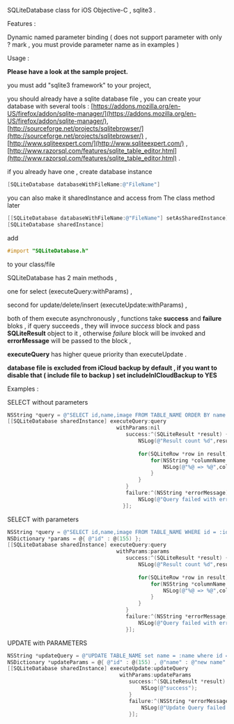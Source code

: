 SQLiteDatabase class for iOS Objective-C , sqlite3 .

Features :
  
  Dynamic named parameter binding ( does not support parameter with only ? mark , you must provide parameter name as in examples )



Usage :

**Please have a look at the sample project.**


you must add "sqlite3 framework" to your project, 

you should already have a sqlite database file , you can create your database with several tools : [https://addons.mozilla.org/en-US/firefox/addon/sqlite-manager/](https://addons.mozilla.org/en-US/firefox/addon/sqlite-manager/), [http://sourceforge.net/projects/sqlitebrowser/](http://sourceforge.net/projects/sqlitebrowser/) , [http://www.sqliteexpert.com/](http://www.sqliteexpert.com/) , [http://www.razorsql.com/features/sqlite_table_editor.html](http://www.razorsql.com/features/sqlite_table_editor.html) .

if you already have one , create database instance
```objective-c
[SQLiteDatabase databaseWithFileName:@"FileName"]
```
you can also make it sharedInstance and access from The class method later
```objective-c
[[SQLiteDatabase databaseWithFileName:@"FileName"] setAsSharedInstance];
[SQLiteDatabase sharedInstance]
```

add 
```objective-c
#import "SQLiteDatabase.h"
``` 
to your class/file

SQLiteDatabase has 2 main methods ,

one for select (executeQuery:withParams) ,

second for update/delete/insert (executeUpdate:withParams) ,

both of them execute asynchronously , functions take **success** and **failure** bloks , if query succeeds , they will invoce *success* block and pass **SQLiteResult** object to it , otherwise *failure* block will be invoked and **errorMessage** will be passed to the block ,

**executeQuery** has higher queue priority than executeUpdate .

**database file is excluded from iCloud backup by default , if you want to disable that ( include file to backup ) set includeInICloudBackup to YES**

Examples :

SELECT without parameters
```objective-c
NSString *query = @"SELECT id,name,image FROM TABLE_NAME ORDER BY name ASC";
[[SQLiteDatabase sharedInstance] executeQuery:query
                                   withParams:nil
                                      success:^(SQLiteResult *result) {
                                          NSLog(@"Result count %d",result.count);
                                          
                                          for(SQLiteRow *row in result) {
                                              for(NSString *columnName in row.columnNames) {
                                                  NSLog(@"%@ => %@",columnName,[row objectForColumnName:columnName]);
                                              }
                                          }
                                      }
                                      failure:^(NSString *errorMessage) {
                                          NSLog(@"Query failed with error - %@",errorMessage);
                                     }];
``` 


SELECT with parameters
```objective-c
NSString *query = @"SELECT id,name,image FROM TABLE_NAME WHERE id = :id";
NSDictionary *params = @{ @"id" : @(155) };
[[SQLiteDatabase sharedInstance] executeQuery:query
                                   withParams:params
                                      success:^(SQLiteResult *result) {
                                          NSLog(@"Result count %d",result.count);
                                          
                                          for(SQLiteRow *row in result) {
                                              for(NSString *columnName in row.columnNames) {
                                                  NSLog(@"%@ => %@",columnName,[row objectForColumnName:columnName]);
                                              }
                                          }
                                      }
                                      failure:^(NSString *errorMessage) {
                                          NSLog(@"Query failed with error - %@",errorMessage);
                                      }];
```         
        
        
UPDATE with PARAMETERS
```objective-c
NSString *updateQuery = @"UPDATE TABLE_NAME set name = :name where id = :id";
NSDictionary *updateParams = @{ @"id" : @(155) , @"name" : @"new name" };
[[SQLiteDatabase sharedInstance] executeUpdate:updateQuery
                                    withParams:updateParams
                                       success:^(SQLiteResult *result) {
                                           NSLog(@"success");
                                       }
                                       failure:^(NSString *errorMessage) {
                                           NSLog(@"Update Query failed with error - %@",errorMessage);
                                       }];
```            